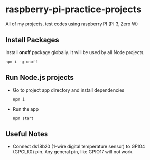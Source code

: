 # raspberry-pi-practice-projects
All of my projects, test codes using raspberry PI (PI 3, Zero W)

## Install Packages
Install **onoff** package globally. It will be used by all Node projects.
```
npm i -g onoff
```

## Run Node.js projects

* Go to project app directory and install dependencies
   ```
   npm i
   ```

* Run the app
   ```
   npm start
   ```

## Useful Notes
* Connect ds18b20 (1-wire digital temperature sensor) to GPIO4 (GPCLK0) pin. Any general pin, like GPIO17 will not work.

